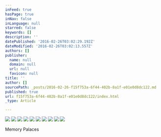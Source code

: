 ```yaml
---
inFeed: true
hasPage: true
inNav: false
inLanguage: null
starred: false
keywords: []
description: ''
datePublished: '2016-02-26T03:02:29.192Z'
dateModified: '2016-02-26T03:02:13.557Z'
authors: []
publisher:
  name: null
  domain: null
  url: null
  favicon: null
title: ''
author: []
sourcePath: _posts/2016-02-26-f15f753a-6f44-402b-8a1f-e01e0d8dc122.md
published: true
url: f15f753a-6f44-402b-8a1f-e01e0d8dc122/index.html
_type: Article

---
```

![](https://the-grid-user-content.s3-us-west-2.amazonaws.com/7e96e105-fa02-477d-898a-cc369543b6d2.jpg)
![](https://the-grid-user-content.s3-us-west-2.amazonaws.com/5b8e0192-de02-4ad1-81e9-8e4a7da756c1.jpg)
![](https://the-grid-user-content.s3-us-west-2.amazonaws.com/4f7990fa-9cec-4ab0-8a29-361646a4b4fa.jpg)
![](https://the-grid-user-content.s3-us-west-2.amazonaws.com/dfbf1c28-d0a9-465e-8fda-481d3812b729.jpg)
![](https://the-grid-user-content.s3-us-west-2.amazonaws.com/b9743b17-d44e-47c3-b843-f3da6b971599.jpg)
![](https://the-grid-user-content.s3-us-west-2.amazonaws.com/87b9b150-9c27-4eec-8520-bbfa81efe5c9.jpg)
![](https://the-grid-user-content.s3-us-west-2.amazonaws.com/240e526f-96ef-45e4-be8d-14ec0ad23fe6.jpg)
![](https://the-grid-user-content.s3-us-west-2.amazonaws.com/4e5809ea-1a85-463c-8d66-d5245f574fcd.jpg)
![](https://the-grid-user-content.s3-us-west-2.amazonaws.com/157d7b99-0fd7-4004-8448-55c67966bec1.jpg)
![](https://the-grid-user-content.s3-us-west-2.amazonaws.com/099b236f-dc4e-4c62-b8b7-df4cda7eed41.jpg)

Memory Palaces